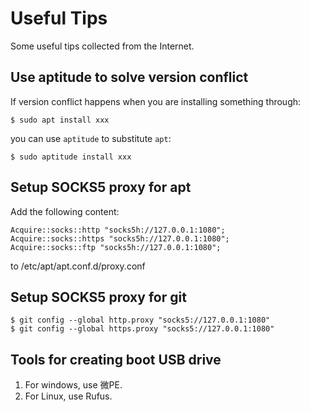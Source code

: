 # Useful Tips
Some useful tips collected from the Internet.

## Use aptitude to solve version conflict
If version conflict happens when you are installing something through:  
  
`$ sudo apt install xxx`  
  
you can use `aptitude` to substitute `apt`:  
  
`$ sudo aptitude install xxx`  

## Setup SOCKS5 proxy for apt
Add the following content:  
  
`Acquire::socks::http "socks5h://127.0.0.1:1080";`  
`Acquire::socks::https "socks5h://127.0.0.1:1080";`  
`Acquire::socks::ftp "socks5h://127.0.0.1:1080";`  
  
to /etc/apt/apt.conf.d/proxy.conf  

## Setup SOCKS5 proxy for git
`$ git config --global http.proxy "socks5://127.0.0.1:1080"`  
`$ git config --global https.proxy "socks5://127.0.0.1:1080"`  

## Tools for creating boot USB drive
1. For windows, use 微PE.
2. For Linux, use Rufus.
